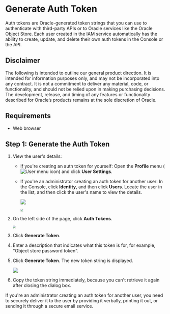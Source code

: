 # Generate Auth Token #

Auth tokens are Oracle-generated token strings that you can use to authenticate with third-party APIs or to Oracle services like the Oracle Object Store. Each user created in the IAM service automatically has the ability to create, update, and delete their own auth tokens in the Console or the API.

## Disclaimer ##
The following is intended to outline our general product direction. It is intended for information purposes only, and may not be incorporated into any contract. It is not a commitment to deliver any material, code, or functionality, and should not be relied upon in making purchasing decisions. The development, release, and timing of any features or functionality described for Oracle’s products remains at the sole discretion of Oracle.

## Requirements ##

- Web browser


## Step 1: Generate the Auth Token ##

1. View the user's details:

   - If you're creating an auth token for yourself: Open the **Profile** menu (![User menu icon](https://docs.cloud.oracle.com/en-us/iaas/Content/Resources/Images/usermenu.png)) and click **User Settings**.

   - If you're an administrator creating an auth token for another user: In the Console, click **Identity**, and then click **Users**. Locate the user in the list, and then click the user's name to view the details.

     ![](C:\Users\mwan.ORADEV\Documents\GitHub\Move_Improve\lab200\images\user-profile-icon.PNG)

     <img src="C:\Users\mwan.ORADEV\Documents\GitHub\Move_Improve\lab200\images\user-settings.PNG" style="zoom:50%;" />

2. On the left side of the page, click **Auth Tokens**.

   <img src="C:\Users\mwan.ORADEV\Documents\GitHub\Move_Improve\lab200\images\generate-token.PNG" style="zoom:50%;" />

3. Click **Generate Token**.

4. Enter a description that indicates what this token is for, for example, "Object store password token".

5. Click **Generate Token**.
   The new token string is displayed.

   ![](C:\Users\mwan.ORADEV\Documents\GitHub\Move_Improve\lab200\images\copy-token.PNG)

6. Copy the token string immediately, because you can't retrieve it again after closing the dialog box.

If you're an administrator creating an auth token for another user, you need to securely deliver it to the user by providing it verbally, printing it out, or sending it through a secure email service.



